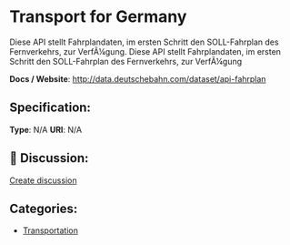 # Transport for Germany


Diese API stellt Fahrplandaten, im ersten Schritt den SOLL-Fahrplan des Fernverkehrs, zur VerfÃ¼gung. Diese API stellt Fahrplandaten, im ersten Schritt den SOLL-Fahrplan des Fernverkehrs, zur VerfÃ¼gung

**Docs / Website**: http://data.deutschebahn.com/dataset/api-fahrplan

## Specification:
**Type**:  N/A 
**URI**:  N/A 

## 💬 Discussion:
[Create discussion](https://github.com/apis-list/apis-list/discussions/new)

## Categories:
- [Transportation](https://github.com/apis-list/apis-list#transportation)



